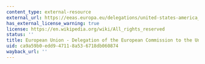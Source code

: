 ```yaml
---
content_type: external-resource
external_url: https://eeas.europa.eu/delegations/united-states-america_en
has_external_license_warning: true
license: https://en.wikipedia.org/wiki/All_rights_reserved
status: ''
title: European Union - Delegation of the European Commission to the United States
uid: ca9a59b0-edd9-4711-8a53-6718db060874
wayback_url: ''
---
```

